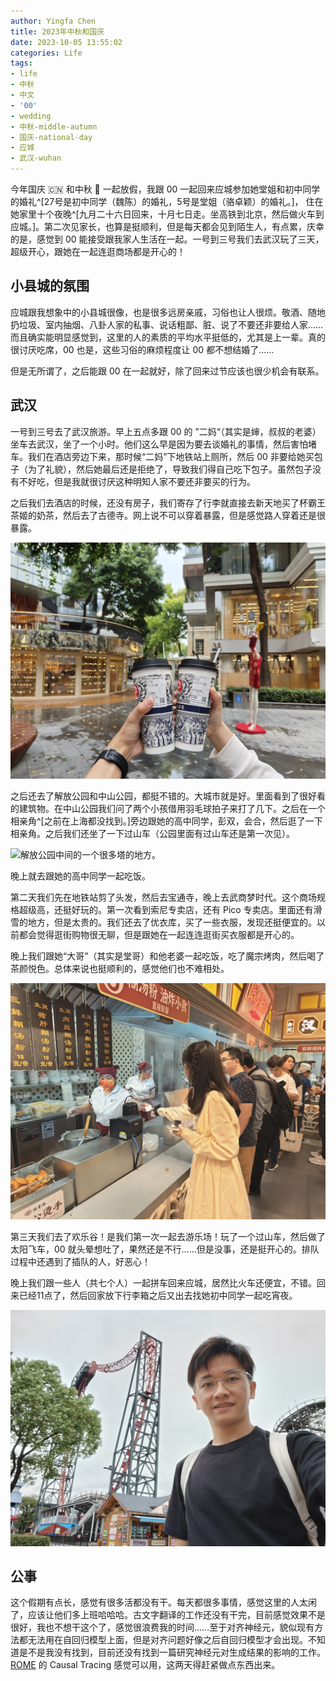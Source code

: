 ```yaml
---
author: Yingfa Chen
title: 2023年中秋和国庆
date: 2023-10-05 13:55:02
categories: Life
tags:
- life
- 中秋
- 中文
- '00'
- wedding
- 中秋-middle-autumn
- 国庆-national-day
- 应城
- 武汉-wuhan
---
```


今年国庆 🇨🇳 和中秋 🥮 一起放假，我跟 00 一起回来应城参加她堂姐和初中同学的婚礼^[27号是初中同学（魏陈）的婚礼，5号是堂姐（骆卓颖）的婚礼。]，
住在她家里十个夜晚^[九月二十六日回来，十月七日走。坐高铁到北京，然后做火车到应城。]。第二次见家长，也算是挺顺利，但是每天都会见到陌生人，有点累，庆幸的是，感觉到 00 能接受跟我家人生活在一起。一号到三号我们去武汉玩了三天，超级开心，跟她在一起连逛商场都是开心的！

<!-- more -->

## 小县城的氛围

应城跟我想象中的小县城很像，也是很多远房亲戚，习俗也让人很烦。敬酒、随地扔垃圾、室内抽烟、八卦人家的私事、说话粗鄙、脏、说了不要还非要给人家……而且确实能明显感觉到，这里的人的素质的平均水平挺低的，尤其是上一辈。真的很讨厌吃席，00 也是，这些习俗的麻烦程度让 00 都不想结婚了……

但是无所谓了，之后能跟 00 在一起就好，除了回来过节应该也很少机会有联系。

## 武汉

一号到三号去了武汉旅游。早上五点多跟 00 的 ”二妈“（其实是婶，叔叔的老婆）坐车去武汉，坐了一个小时。他们这么早是因为要去谈婚礼的事情，然后害怕堵车。我们在酒店旁边下来，那时候“二妈”下地铁站上厕所，然后 00 非要给她买包子（为了礼貌），然后她最后还是拒绝了，导致我们得自己吃下包子。虽然包子没有不好吃，但是我就很讨厌这种明知人家不要还非要买的行为。

之后我们去酒店的时候，还没有房子，我们寄存了行李就直接去新天地买了杯霸王茶姬的奶茶，然后去了古德寺。网上说不可以穿着暴露，但是感觉路人穿着还是很暴露。

![在武汉新天地买霸王茶姬。](./2023中秋/新天地-霸王茶姬.png "在武汉新天地买霸王茶姬。")

之后还去了解放公园和中山公园，都挺不错的。大城市就是好。里面看到了很好看的建筑物。在中山公园我们问了两个小孩借用羽毛球拍子来打了几下。之后在一个相亲角^[之前在上海都没找到。]旁边跟她的高中同学，彭双，会合，然后逛了一下相亲角。之后我们还坐了一下过山车（公园里面有过山车还是第一次见）。

![解放公园中间的一个很多塔的地方。](./2023中秋/解放公园中间.png "解放公园中间的一个很多塔的地方。")

晚上就去跟她的高中同学一起吃饭。

第二天我们先在地铁站剪了头发，然后去宝通寺，晚上去武商梦时代。这个商场规格超级高，还挺好玩的。第一次看到索尼专卖店，还有 Pico 专卖店。里面还有滑雪的地方，但是太贵的。我们还去了优衣库，买了一些衣服，发现还挺便宜的。以前都会觉得逛街购物很无聊，但是跟她在一起连连逛街买衣服都是开心的。

晚上我们跟她“大哥”（其实是堂哥）和他老婆一起吃饭，吃了魔宗烤肉，然后喝了茶颜悦色。总体来说也挺顺利的，感觉他们也不难相处。

![武商梦时代里面的美食街买鲜虾汤包](./2023中秋/武商梦时代.png "武商梦时代里面的美食街买鲜虾汤包")

第三天我们去了欢乐谷！是我们第一次一起去游乐场！玩了一个过山车，然后做了太阳飞车，00 就头晕想吐了，果然还是不行……但是没事，还是挺开心的。排队过程中还遇到了插队的人，好恶心！

晚上我们跟一些人（共七个人）一起拼车回来应城，居然比火车还便宜，不错。回来已经11点了，然后回家放下行李箱之后又出去找她初中同学一起吃宵夜。

![在武汉欢乐谷玩耍。](./2023中秋/武汉欢乐谷.png "在武汉欢乐谷玩耍。")


## 公事

这个假期有点长，感觉有很多活都没有干。每天都很多事情，感觉这里的人太闲了，应该让他们多上班哈哈哈。古文字翻译的工作还没有干完，目前感觉效果不是很好，我也不想干这个了，感觉很浪费我的时间……至于对齐神经元，貌似现有方法都无法用在自回归模型上面，但是对齐问题好像之后自回归模型才会出现。不知道是不是我没有找到，目前还没有找到一篇研究神经元对生成结果的影响的工作。[ROME](https://www.github.com/kmeng01/rome) 的 Causal Tracing 感觉可以用，这两天得赶紧做点东西出来。
